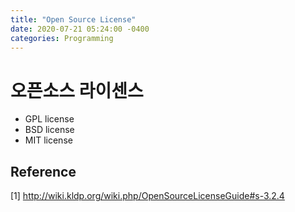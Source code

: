 ```yaml
---
title: "Open Source License"
date: 2020-07-21 05:24:00 -0400
categories: Programming
---
```

# 오픈소스 라이센스
- GPL license
- BSD license
- MIT license



## Reference
[1] http://wiki.kldp.org/wiki.php/OpenSourceLicenseGuide#s-3.2.4